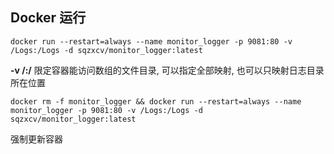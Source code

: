 ## Docker 运行


```shell
docker run --restart=always --name monitor_logger -p 9081:80 -v /Logs:/Logs -d sqzxcv/monitor_logger:latest
```
**-v /:/** 限定容器能访问数组的文件目录, 可以指定全部映射, 也可以只映射日志目录所在位置


```shell
docker rm -f monitor_logger && docker run --restart=always --name monitor_logger -p 9081:80 -v /Logs:/Logs -d sqzxcv/monitor_logger:latest
```
强制更新容器